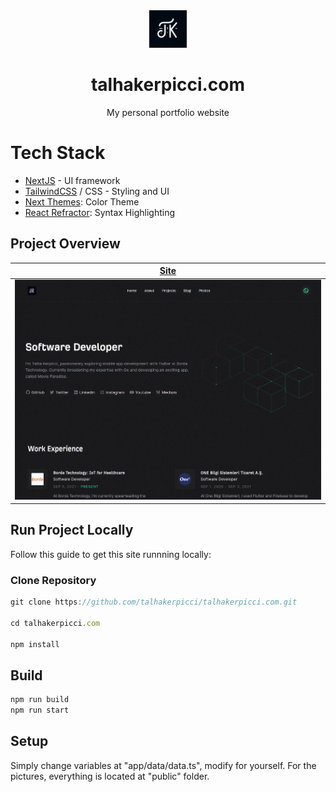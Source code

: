<div align="center">
<a href="https://talhakerpicci.com"><img src="./public/logo.png" width="60px"></a>
</div>

<div align="center">
<h1>talhakerpicci.com</h1>
<p>My personal portfolio website</p>
</div>

# Tech Stack

- [NextJS][nextjs] - UI framework
- [TailwindCSS][tailwind] / CSS - Styling and UI
- [Next Themes][nexttheme]: Color Theme
- [React Refractor][reactrefractor]: Syntax Highlighting

## Project Overview

| [Site][site]          |
| --------------------- |
| ![Site][site-preview] |

## Run Project Locally

Follow this guide to get this site runnning locally:

### Clone Repository

```js
git clone https://github.com/talhakerpicci/talhakerpicci.com.git

cd talhakerpicci.com

npm install
```

## Build

```bash
npm run build
npm run start
```

## Setup

Simply change variables at "app/data/data.ts", modify for yourself. For the pictures, everything is located at "public" folder.

<!-- Link Refs -->

[nextjs]: https://nextjs.org
[tailwind]: https://tailwindcss.com
[nexttheme]: https://github.com/pacocoursey/next-themes
[reactrefractor]: https://github.com/rexxars/react-refractor
[site]: https://talhakerpicci.com
[site-preview]: ./public/site.png
[localhost]: http://localhost:3000
